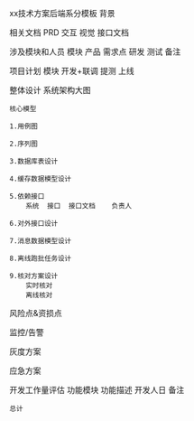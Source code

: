 xx技术方案后端系分模板
背景

相关文档
    PRD
    交互
    视觉
    接口文档

涉及模块和人员
    模块	产品	需求点 研发 测试 备注

项目计划
    模块	开发+联调 提测 上线

整体设计
    系统架构大图

    核心模型

    1.用例图
    
    2.序列图
    
    3.数据库表设计
    
    4.缓存数据模型设计
    
    5.依赖接口
        系统	接口	接口文档	负责人

    6.对外接口设计

    7.消息数据模型设计
    
    8.离线跑批任务设计

    9.核对方案设计
        实时核对
        离线核对

风险点&资损点

监控/告警

灰度方案

应急方案

开发工作量评估
    功能模块	功能描述	开发人日	备注


    总计			